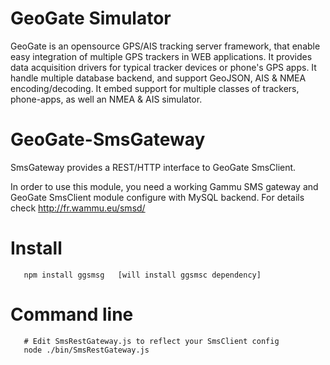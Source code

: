 GeoGate Simulator
=================

GeoGate is an opensource GPS/AIS tracking server framework, that enable easy
integration of multiple GPS trackers in WEB applications. It provides data
acquisition drivers for typical tracker devices or phone's GPS apps.
It handle multiple database backend, and support GeoJSON, AIS & NMEA encoding/decoding.
It embed support for multiple classes of trackers, phone-apps, as well an NMEA & AIS simulator.

GeoGate-SmsGateway
==================

SmsGateway provides a REST/HTTP interface to GeoGate SmsClient.

In order to use this module, you need a working Gammu SMS gateway and GeoGate SmsClient module
configure with MySQL backend. For details check http://fr.wammu.eu/smsd/

Install
=======
       npm install ggsmsg   [will install ggsmsc dependency]

Command line
=============
       # Edit SmsRestGateway.js to reflect your SmsClient config
       node ./bin/SmsRestGateway.js
